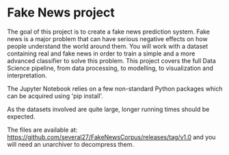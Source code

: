 
# Fake News project

The goal of this project is to create a fake news prediction system. Fake news is a major problem that can have serious negative effects on how people understand the world around them. You will work with a dataset containing real and fake news in order to train a simple and a more advanced classifier to solve this problem. This project covers the full Data Science pipeline, from data processing, to modelling, to visualization and interpretation.

The Jupyter Notebook relies on a few non-standard Python packages which can be acquired using 'pip install'.  

As the datasets involved are quite large, longer running times should be expected.

The files are available at: https://github.com/several27/FakeNewsCorpus/releases/tag/v1.0 
and you will need an unarchiver to decompress them.
